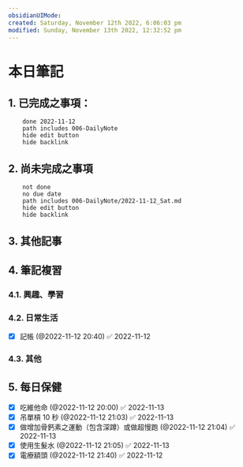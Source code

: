 ```yaml
---
obsidianUIMode: 
created: Saturday, November 12th 2022, 6:06:03 pm
modified: Sunday, November 13th 2022, 12:32:52 pm
---
```


# 本日筆記

## 1. 已完成之事項：
```tasks
	done 2022-11-12
	path includes 006-DailyNote
	hide edit button 
	hide backlink
```

## 2. 尚未完成之事項
```tasks
	not done
	no due date
	path includes 006-DailyNote/2022-11-12_Sat.md
	hide edit button 
	hide backlink
```

## 3. 其他記事

## 4. 筆記複習
### 4.1. 興趣、學習

### 4.2. 日常生活
- [x] 記帳 (@2022-11-12 20:40) ✅ 2022-11-12

### 4.3. 其他


## 5. 每日保健
- [x] 吃維他命 (@2022-11-12 20:00) ✅ 2022-11-13
- [x] 吊單槓 10 秒 (@2022-11-12 21:03) ✅ 2022-11-13
- [x] 做增加骨鈣素之運動（包含深蹲）或做超慢跑 (@2022-11-12 21:04) ✅ 2022-11-13
- [x] 使用生髮水 (@2022-11-12 21:05) ✅ 2022-11-13
- [x] 電療額頭 (@2022-11-12 21:40) ✅ 2022-11-12
